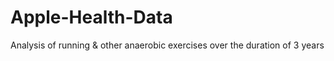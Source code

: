 # Apple-Health-Data
Analysis of running &amp; other anaerobic exercises over the duration of 3 years
